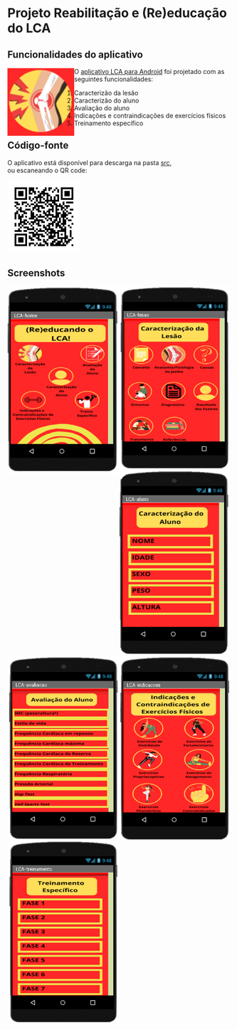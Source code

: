 # Projeto Reabilitação e (Re)educação do LCA


## Funcionalidades do aplicativo
<img src="images/lca-icon.png" align="left" width="150">

O [aplicativo LCA para Android](src/LCA.apk) foi projetado com as seguintes funcionalidades:

1. Caracterizão da lesão
2. Caracterizão do aluno
3. Avaliação do aluno
4. Indicações e contraindicações de exercícios físicos
5. Treinamento específico

## Código-fonte
O aplicativo está disponível para descarga na pasta [src](src/),  
ou escaneando o QR code:

![](images/lca-qr.png)

## Screenshots

<img src="images/lca-app01.png" align="left" width="250">
<img src="images/lca-app02.png" align="left" width="250">
<img src="images/lca-app03.png" width="250">

<img src="images/lca-app04.png" align="left" width="250">
<img src="images/lca-app05.png" align="left" width="250">
<img src="images/lca-app06.png" width="250"> </figure>
